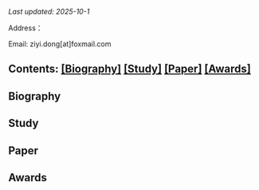 *Last updated: 2025-10-1*

Address：

Email: ziyi.dong[at]foxmail.com



## Contents: [[Biography]](#Biography) [[Study]](#Study) [[Paper]](#Paper) [[Awards]](#Awards)

<span id="Biography"></span>
## Biography

<span id="Study"></span>
## Study

<span id="Paper"></span>
## Paper

<span id="Awards"></span>
## Awards
